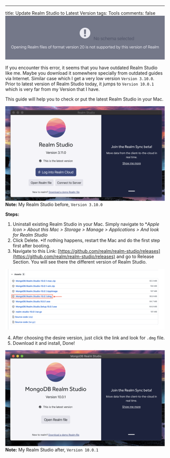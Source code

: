 ---
title: Update Realm Studio to Latest Version
tags: Tools
comments: false
![alt text](/assets/img/unsupported-realm-version/unsupported-realm.png)

If you encounter this error, it seems that you have outdated Realm Studio like me. Maybe you download it somewhere specially from outdated guides via Internet. Similar case which I get a very low version ```Version 3.10.0```. Prior to latest version of Realm Studio today, it jumps to ```Version 10.0.1``` which is very far from my Version that I have.

This guide will help you to check or put the latest Realm Studio in your Mac.


![alt text](/assets/img/unsupported-realm-version/realm-3.png)
**Note:** My Realm Studio before, ```Version 3.10.0```


**Steps:**

1. Uninstall existing Realm Studio in your Mac. Simply navigate to **Apple Icon > About this Mac > Storage > Manage > Applications > *And look for Realm Studio**
2. Click Delete. *If nothing happens, restart the Mac and do the first step first after booting.
3. Navigate to this Link: [https://github.com/realm/realm-studio/releases](https://github.com/realm/realm-studio/releases) and go to Release Section. You will see there the different version of Realm Studio.

![alt text](/assets/img/unsupported-realm-version/release-2.png)

4. After choosing the desire version, just click the link and look for ```.dmg``` file.
5. Download it and install, Done!

![alt text](/assets/img/unsupported-realm-version/realm-10.png)
**Note:** My Realm Studio after, ```Version 10.0.1```


<br>
<br>
<br>
